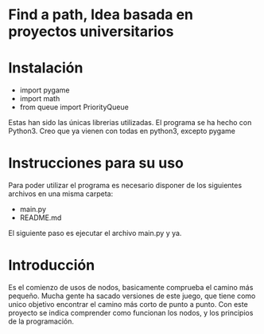 # Find a path, Idea basada en proyectos universitarios

# Instalación

- import pygame 
- import math
- from queue import PriorityQueue

Estas han sido las únicas librerias utilizadas.
El programa se ha hecho con Python3.
Creo que ya vienen con todas en python3, excepto pygame

# Instrucciones para su uso
Para poder utilizar el programa es necesario disponer de los siguientes archivos en una misma carpeta:
 - main.py
 - README.md

El siguiente paso es ejecutar el archivo main.py y ya.


# Introducción

Es el comienzo de usos de nodos, basicamente comprueba el camino más pequeño. 
Mucha gente ha sacado versiones de este juego, que tiene como unico objetivo encontrar el camino más corto de punto a punto.
Con este proyecto se indica comprender como funcionan los nodos, y los principios de la programación.

